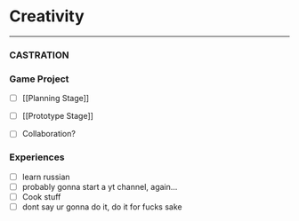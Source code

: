 # Creativity
---
### CASTRATION
### Game Project
- [ ] [[Planning Stage]]
- [ ] [[Prototype Stage]]
- [ ] Collaboration?


### Experiences
- [ ] learn russian
- [ ] probably gonna start a yt channel, again...
- [ ] Cook stuff
- [ ] dont say ur gonna do it, do it for fucks sake